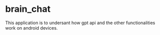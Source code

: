 # brain_chat

This application is to undersant how gpt api and 
the other functionalities work on android devices.
